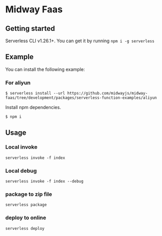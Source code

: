 # Midway Faas

## Getting started

Serverless CLI v1.26.1+. You can get it by running `npm i -g serverless`

## Example

You can install the following example:

### For aliyun

```shell
$ serverless install --url https://github.com/midwayjs/midway-faas/tree/development/packages/serverless-function-examples/aliyun
```

Install npm dependencies.
```shell
$ npm i
```

## Usage

### Local invoke
```
serverless invoke -f index
```

### Local debug
```
serverless invoke -f index --debug
```

### package to zip file
```
serverless package
```


### deploy to online
```
serverless deploy
```